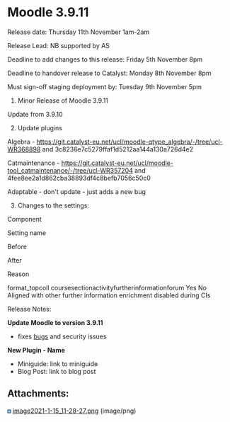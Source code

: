 # Moodle 3.9.11

Release date: Thursday 11th November 1am-2am

Release Lead: NB supported by AS 

Deadline to add changes to this release: Friday 5th November 8pm

Deadline to handover release to Catalyst: Monday 8th November 8pm

Must sign-off staging deployment by: Tuesday 9th November 5pm

1) Minor Release of Moodle 3.9.11

Update from 3.9.10

2) Update plugins 

Algebra - <https://git.catalyst-eu.net/ucl/moodle-qtype_algebra/-/tree/ucl-WR368898> and 3c8236e7c5279ffaf1d5212aa144a130a726d4e2

Catmaintenance - <https://git.catalyst-eu.net/ucl/moodle-tool_catmaintenance/-/tree/ucl-WR357204> and 4fee8ee2a1d862cba38893df4c8befb7056c50c0

Adaptable - don't update - just adds a new bug

3) Changes to the settings:

Component

Setting name

Before

After

Reason

format\_topcoll
coursesectionactivityfurtherinformationforum
Yes
No
Aligned with other further information enrichment disabled during CIs

Release Notes:

**Update Moodle to version 3.9.11**

-   fixes [bugs](https://docs.moodle.org/dev/Moodle_3.9.11_release_notes) and security issues

**New Plugin - Name**

-   Miniguide: link to miniguide
-   Blog Post: link to blog post

## Attachments:

<img src="images/icons/bullet_blue.gif" width="8" height="8" /> [image2021-1-15\_11-28-27.png](attachments/178853865/178853863.png) (image/png)

